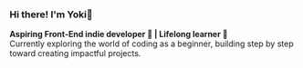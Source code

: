 ### Hi there! I'm Yoki👋 
**Aspiring Front-End indie developer 🌟 | Lifelong learner 🚀** <br/>
Currently exploring the world of coding as a beginner, building step by step toward creating impactful projects.
